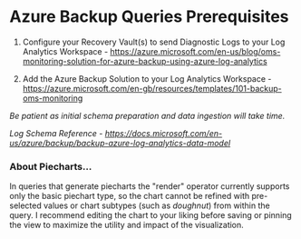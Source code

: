 # Azure Backup Queries Prerequisites
	
1. Configure your Recovery Vault(s) to send Diagnostic Logs to your Log Analytics Workspace - <https://azure.microsoft.com/en-us/blog/oms-monitoring-solution-for-azure-backup-using-azure-log-analytics>

2. Add the Azure Backup Solution to your Log Analytics Workspace - <https://azure.microsoft.com/en-gb/resources/templates/101-backup-oms-monitoring>

*Be patient as initial schema preparation and data ingestion will take time.*

*Log Schema Reference - <https://docs.microsoft.com/en-us/azure/backup/backup-azure-log-analytics-data-model>*

### About Piecharts...

In queries that generate piecharts the "render" operator currently supports only the basic piechart type, so the chart cannot be refined with pre-selected values or chart subtypes (such as *doughnut*) from within the query. I recommend editing the chart to your liking before saving or pinning the view to maximize the utility and impact of the visualization.

